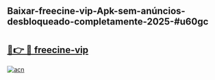 ## Baixar-freecine-vip-Apk-sem-anúncios-desbloqueado-completamente-2025-#u60gc

# <h2><a href="https://ainizakaria.my?title=freecine-vip&ref=20M">🔗👉 🔴 freecine-vip</a></h2>

[![acn](https://github.com/user-attachments/assets/0f9c940e-d8b0-45ae-aac7-cd30a18b3e1c)](https://ainizakaria.my?title=freecine-vip&ref=20M)

